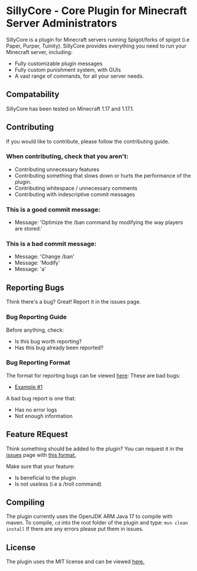 # SillyCore - Core Plugin for Minecraft Server Administrators

SillyCore is a plugin for Minecraft servers running Spigot/forks of spigot (i.e Paper, Purper, Tuinity). SillyCore provides everything you need to run your Minecraft server, including:

- Fully customizable plugin messages
- Fully custom punishment system, with GUIs
- A vast range of commands, for all your server needs. 

## Compatability

SillyCore has been tested on Minecraft 1.17 and 1.17.1.

## Contributing

If you would like to contribute, please follow the contributing guide. 

### When contributing, check that you aren't:

- Contributing unnecessary features
- Contributing something that slows down or hurts the performance of the plugin.
- Contributing whitespace / unnecessary comments
- Contributing with indescriptive commit messages

### This is a good commit message:

- Message: 'Optimize the /ban command by modifying the way players are stored.'

### This is a bad commit message:
- Message: 'Change /ban'
- Message: 'Modify'
- Message: 'a'

## Reporting Bugs

Think there's a bug? Great! Report it in the issues page.

### Bug Reporting Guide 

Before anything, check:
- Is this bug worth reporting? 
- Has this bug already been reported?

### Bug Reporting Format

The format for reporting bugs can be viewed [here](https://git.sillysock.codes/Sillysock/SillyCore/issues/2):
These are bad bugs:

- [Example #1](https://git.sillysock.codes/Sillysock/SillyCore/issues/3#issuecomment-3)

A bad bug report is one that:

- Has no error logs
- Not enough information

## Feature REquest

Think something should be added to the plugin? You can request it in the [issues](https://git.sillysock.codes/Sillysock/SillyCore/issues/) page with [this format.](https://git.sillysock.codes/Sillysock/SillyCore/issues/4)

Make sure that your feature:

- Is beneficial to the plugin
- Is not useless (i.e a /troll command)

## Compiling

The plugin currently uses the OpenJDK ARM Java 17 to compile with maven. To compile, `cd` into the root folder of the plugin
and type: `mvn clean install`
If there are any errors please put them in issues.

## License
The plugin uses the MIT license and can be viewed [here.](https://git.sillysock.codes/Sillysock/SillyCore/src/branch/dev/test/temppunishment/LICENSE)
